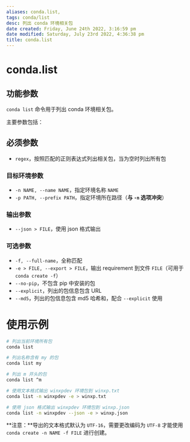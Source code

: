 ```yaml
---
aliases: conda.list,
tags: conda/list
desc: 列出 conda 环境相关包
date created: Friday, June 24th 2022, 3:16:59 pm
date modified: Saturday, July 23rd 2022, 4:36:38 pm
title: conda.list
---
```


# conda.list

## 功能参数

`conda list` 命令用于列出 conda 环境相关包。

主要参数包括：

## 必须参数

- `regex`，按照匹配的正则表达式列出相关包，当为空时列出所有包

### 目标环境参数

- `-n NAME, --name NAME`，指定环境名称 `NAME`
- `-p PATH, --prefix PATH`，指定环境所在路径（**与 `-n` 选项冲突**）

### 输出参数

- `--json > FILE`，使用 json 格式输出

### 可选参数

- `-f, --full-name`，全称匹配
- `-e > FILE, --export > FILE`，输出 requirement 到文件 `FILE`（可用于 `conda create -f`）
- `--no-pip`，不包含 pip 中安装的包
- `--explicit`，列出的包信息包含 URL
- `--md5`，列出的包信息包含 md5 哈希和，配合 `--explicit` 使用

# 使用示例

```bash
# 列出当前环境所有包
conda list

# 列出名称含有 my 的包
conda list my

# 列出 m 开头的包
conda list ^m

# 使用文本格式输出 winxpdev 环境包到 winxp.txt
conda list -n winxpdev -e > winxp.txt

# 使用 json 格式输出 winxpdev 环境包到 winxp.json
conda list -n winxpdev --json -e > winxp.json
```

**注意：**导出的文本格式默认为 `UTF-16`，需要更改编码为 `UTF-8` 才能使用 `conda create -n NAME -f FILE` 进行创建。
